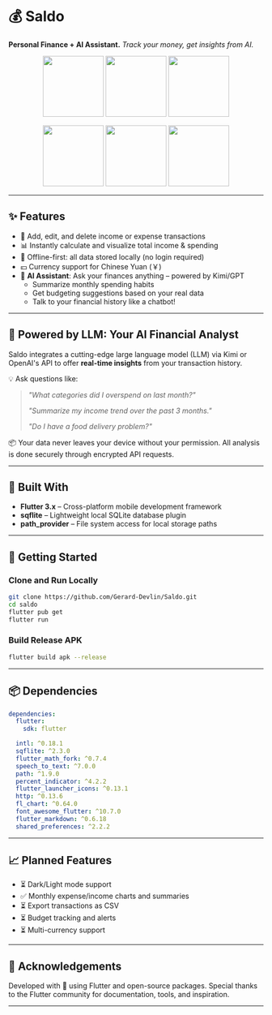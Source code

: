 # 💰 Saldo

**Personal Finance + AI Assistant.**
*Track your money, get insights from AI.*



<p align="center">
  <img src="https://github.com/user-attachments/assets/f9ee256a-5288-4277-a593-c93092f2ac6f" width="120"/>
  <img src="https://github.com/user-attachments/assets/a7511768-f53c-4dfc-bc11-288233597589" width="120"/>
  <img src="https://github.com/user-attachments/assets/00d4bcc8-314c-48d4-ab21-7928f1379c5b" width="120"/>
</p>

<p align="center">
  <img src="https://github.com/user-attachments/assets/c90f1961-8c06-4c03-ba85-889c735cbcae" width="120"/>
  <img src="https://github.com/user-attachments/assets/2760b58c-7bbb-46de-afba-3f6d8ba438f9" width="120"/>
  <img src="https://github.com/user-attachments/assets/94bc99e4-6285-4440-a805-4535c9691f09" width="120"/>
</p>


------


## ✨ Features

- 📆 Add, edit, and delete income or expense transactions
- 📊 Instantly calculate and visualize total income & spending
- 💾 Offline-first: all data stored locally (no login required)
- 💴 Currency support for Chinese Yuan (￥)
- 🤖 **AI Assistant**: Ask your finances anything – powered by Kimi/GPT
    - Summarize monthly spending habits
    - Get budgeting suggestions based on your real data
    - Talk to your financial history like a chatbot!

------

## 🧠 Powered by LLM: Your AI Financial Analyst

Saldo integrates a cutting-edge large language model (LLM) via Kimi or OpenAI's API to offer **real-time insights** from your transaction history.

💡 Ask questions like:

> *"What categories did I overspend on last month?"*
>
> *"Summarize my income trend over the past 3 months."*
>
> *"Do I have a food delivery problem?"*

📦 Your data never leaves your device without your permission. All analysis is done securely
through encrypted API requests.

------

## 📱 Built With

- **Flutter 3.x** – Cross-platform mobile development framework
- **sqflite** – Lightweight local SQLite database plugin
- **path_provider** – File system access for local storage paths

------

## 🚀 Getting Started

### Clone and Run Locally

```bash
git clone https://github.com/Gerard-Devlin/Saldo.git
cd saldo
flutter pub get
flutter run
```

### Build Release APK

```bash
flutter build apk --release
```

------

## 📦 Dependencies

```yaml
dependencies:
  flutter:
    sdk: flutter

  intl: ^0.18.1
  sqflite: ^2.3.0
  flutter_math_fork: ^0.7.4
  speech_to_text: ^7.0.0
  path: ^1.9.0
  percent_indicator: ^4.2.2
  flutter_launcher_icons: ^0.13.1
  http: ^0.13.6
  fl_chart: ^0.64.0
  font_awesome_flutter: ^10.7.0
  flutter_markdown: ^0.6.18
  shared_preferences: ^2.2.2
```

------

## 📈 Planned Features

- ⏳ Dark/Light mode support
- ✅ Monthly expense/income charts and summaries
- ⏳ Export transactions as CSV
- ⏳ Budget tracking and alerts
- ⏳ Multi-currency support

------

## 🤝 Acknowledgements

Developed with 💖 using Flutter and open-source packages.
Special thanks to the Flutter community for documentation, tools, and inspiration.

------

